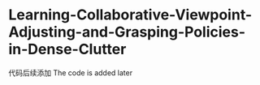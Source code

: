 # Learning-Collaborative-Viewpoint-Adjusting-and-Grasping-Policies-in-Dense-Clutter
代码后续添加
The code is added later
